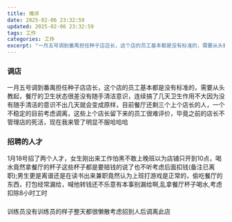 ```yaml
---
title: 难评
date: 2025-02-06 23:32:59
updated: 2025-02-06 23:32:59
tags: 工作
categories: 工作
excerpt: "一月五号调到番禺担任种子店店长，这个店的员工基本都是没有标准的，需要从头教起，餐厅的卫生状态很差没有随手清洁意识"
---
```


### 调店
一月五号调到番禺担任种子店店长，这个店的员工基本都是没有标准的，需要从头教起，餐厅的卫生状态很差没有随手清洁意识，连续搞了几天卫生作用不大因为没有随手清洁的意识不出几天就会变成原样，目前餐厅还剩三个上个店长的人，一个不稳定的目前考虑调离，这些上个店长留下来的员工很难评价，毕竟之前的店长不管理店的死活，现在我来管了明显不服哈哈哈

### 招聘的人才
1月18号招了两个人才，女生刚出来工作怕黑不敢上晚班以为店铺只开到10点，喝水竟然拿餐厅的杯子这些杯子都是要赔钱的说了也不听考虑后面扣钱(备注已离职);男生更是离谱还是在读书出来兼职竟然认为上班打游戏是正常的，偷吃餐厅的东西，打包经常漏给，喊他转钱还不乐意有本事别漏给啊,乱拿餐厅杯子喝水,考虑扣除8小时工时

###
训练员没有训练员的样子整天都很懒散考虑招到人后调离此店